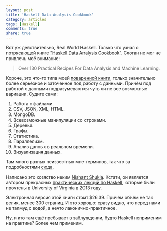 ```yaml
---
layout: post
title: 'Haskell Data Analysis Cookbook'
category: articles
tags: [Haskell]
comments: true
share: true
---
```


Вот уж действительно, Real World Haskell. Только что узнал о потрясающей книге ["Haskell Data Analysis Cookbook"](http://haskelldata.com/). Слоган не мог не привлечь моё внимание:

> Over 130 Practical Recipes For Data Analysis and Machine Learning.

Короче, это что-то типа моей [поваренной книги](http://cookbook.dshevchenko.biz/), только значительно более серьёзное и заточенное под работу с данными. Причём под работой с данными подразумеваются чуть ли не все возможные вариации. Судите сами:

1. Работа с файлами.
2. CSV, JSON, XML, HTML.
3. MongoDB.
4. Всевозможные манипуляции со строками.
5. Деревья.
6. Графы.
7. Статистика.
8. Параллелизм.
9. Анализ данных в реальном времени.
10. Визуализация данных.

Там много разных неизвестных мне терминов, так что за подробностями [сюда](http://haskelldata.com/).

Написано это хозяство неким [Nishant Shukla](shukla.io). Кстати, он является автором прекрасных [практических лекций по Haskell](http://shuklan.com/haskell/), которые были прочтены в University of Virginia в 2013 году.

Электронная версия этой книги стоит $26.39. Причём объём не так велик, менее 300 страниц. И это хорошо: сразу видно, что перед нами не талмуд с водой, а нечто лаконично-практичное.

Ну, и кто там ещё пребывает в заблуждении, будто Haskell неприменим на практике? Более чем применим.

